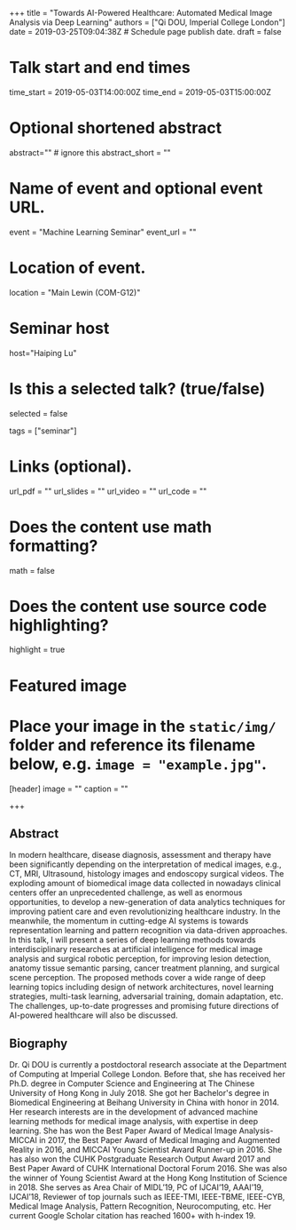 +++
title = "Towards AI-Powered Healthcare: Automated Medical Image Analysis via Deep Learning"
authors = ["Qi DOU, Imperial College London"]
date = 2019-03-25T09:04:38Z  # Schedule page publish date.
draft = false

# Talk start and end times
time_start = 2019-05-03T14:00:00Z
time_end = 2019-05-03T15:00:00Z

# Optional shortened abstract
abstract="" # ignore this
abstract_short = ""

# Name of event and optional event URL.
event = "Machine Learning Seminar"
event_url = ""

# Location of event.
location = "Main Lewin (COM-G12)"

# Seminar host
host="Haiping Lu"

# Is this a selected talk? (true/false)
selected = false

tags = ["seminar"]

# Links (optional).
url_pdf = ""
url_slides = ""
url_video = ""
url_code = ""

# Does the content use math formatting?
math = false

# Does the content use source code highlighting?
highlight = true

# Featured image
# Place your image in the `static/img/` folder and reference its filename below, e.g. `image = "example.jpg"`.
[header]
image = ""
caption = ""

+++

## Abstract
In modern healthcare, disease diagnosis, assessment and therapy have been significantly depending on the interpretation of medical images, e.g., CT, MRI, Ultrasound, histology images and endoscopy surgical videos. The exploding amount of biomedical image data collected in nowadays clinical centers offer an unprecedented challenge, as well as enormous opportunities, to develop a new-generation of data analytics techniques for improving patient care and even revolutionizing healthcare industry. In the meanwhile, the momentum in cutting-edge AI systems is towards representation learning and pattern recognition via data-driven approaches. In this talk, I will present a series of deep learning methods towards interdisciplinary researches at artificial intelligence for medical image analysis and surgical robotic perception, for improving lesion detection, anatomy tissue semantic parsing, cancer treatment planning, and surgical scene perception. The proposed methods cover a wide range of deep learning topics including design of network architectures, novel learning strategies, multi-task learning, adversarial training, domain adaptation, etc. The challenges, up-to-date progresses and promising future directions of AI-powered healthcare will also be discussed.

## Biography
Dr. Qi DOU is currently a postdoctoral research associate at the Department of Computing at Imperial College London. Before that, she has received her Ph.D. degree in Computer Science and Engineering at The Chinese University of Hong Kong in July 2018. She got her Bachelor's degree in Biomedical Engineering at Beihang University in China with honor in 2014. Her research interests are in the development of advanced machine learning methods for medical image analysis, with expertise in deep learning. She has won the Best Paper Award of Medical Image Analysis-MICCAI in 2017, the Best Paper Award of Medical Imaging and Augmented Reality in 2016, and MICCAI Young Scientist Award Runner-up in 2016. She has also won the CUHK Postgraduate Research Output Award 2017 and Best Paper Award of CUHK International Doctoral Forum 2016. She was also the winner of Young Scientist Award at the Hong Kong Institution of Science in 2018. She serves as Area Chair of MIDL’19, PC of IJCAI’19, AAAI’19, IJCAI’18, Reviewer of top journals such as IEEE-TMI, IEEE-TBME, IEEE-CYB, Medical Image Analysis, Pattern Recognition, Neurocomputing, etc.  Her current Google Scholar citation has reached 1600+ with h-index 19.
